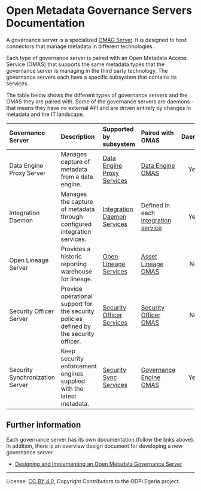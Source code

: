 <!-- SPDX-License-Identifier: CC-BY-4.0 -->
<!-- Copyright Contributors to the ODPi Egeria project. -->

# Open Metadata Governance Servers Documentation

A governance server is a specialized [OMAG Server](../../../open-metadata-publication/website/omag-server/omag-server.md).
It is designed to host connectors that manage metadata in different technologies.

Each type of governance server is paired with an Open Metadata Access Service (OMAS) that supports
the same metadata types that the governance server is managing in the third party technology.
The governance servers each have a specific subsystem that contains its services.

The table below shows the different types of governance servers and the OMAS they are paired with.
Some of the governance servers are daemons - that means they have no external API and are driven
entirely by changes in metadata and the IT landscape.

| Governance Server | Description | Supported by subsystem | Paired with OMAS | Daemon |
|:----------------- | :---------- | :--------------------- | :--------------- | :-----:|
| Data Engine Proxy Server | Manages capture of metadata from a data engine. | [Data Engine Proxy Services](../data-engine-proxy-services) | [Data Engine OMAS](../../access-services/data-engine) | Yes |
| Integration Daemon | Manages the capture of metadata through configured integration services. | [Integration Daemon Services](../integration-daemon-services) | Defined in each [integration service](../../integration-services) | Yes |
| Open Lineage Server | Provides a historic reporting warehouse for lineage. | [Open Lineage Services](../open-lineage-services) | [Asset Lineage OMAS](../../access-services/asset-lineage) | No |
| Security Officer Server | Provide operational support for the security policies defined by the security officer. | [Security Officer Services](../security-officer-services) | [Security Officer OMAS](../../access-services/security-officer) | No |
| Security Synchronization Server | Keep security enforcement engines supplied with the latest metadata. | [Security Sync Services](../security-sync-services) | [Governance Engine OMAS](../../access-services/governance-engine) | Yes |

## Further information

Each governance server has its own documentation (follow the links above).  In addition, there is an
overview design document for developing a new governance server.

* [Designing and Implementing an Open Metadata Governance Server](design)


----
License: [CC BY 4.0](https://creativecommons.org/licenses/by/4.0/),
Copyright Contributors to the ODPi Egeria project.